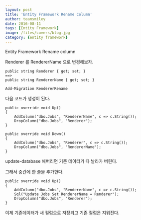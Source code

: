 ```yaml
---
layout: post
title: 'Entity Framework Rename Column' 
author: teamsmiley 
date: 2016-08-11
tags: [Entity Framework]
image: /files/covers/blog.jpg
category: {entity framework}
---
```



Entity Framework Rename column

Renderer 를 RendererName 으로 변경해보자. 


```
public string Renderer { get; set; }
==>
public string RendererName { get; set; }

```


```
Add-Migration RendererRename
```
다음 코드가 생성이 된다.

``` 
public override void Up()
{
    AddColumn("dbo.Jobs", "RendererName", c => c.String());
    DropColumn("dbo.Jobs", "Renderer");
}
        
public override void Down()
{
    AddColumn("dbo.Jobs", "Renderer", c => c.String());
    DropColumn("dbo.Jobs", "RendererName");
}

```

update-database 해버리면 기존 데이터가 다 날라가 버린다.

그래서 중간에 한 줄을 추가한다.

``` 
public override void Up()
{
    AddColumn("dbo.Jobs", "RendererName", c => c.String());
    Sql("Update Jobs Set RendererName = Renderer");
    DropColumn("dbo.Jobs", "Renderer");
}
```

이제 기존데이터가 새 컬럼으로 저장되고 기존 컬럼은 지워진다.
